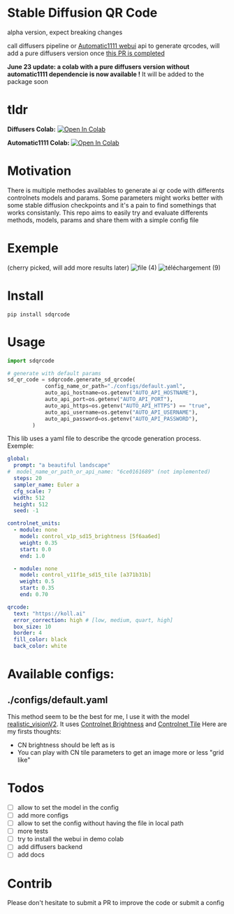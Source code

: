 
# Stable Diffusion QR Code
alpha version, expect breaking changes

call diffusers pipeline or [Automatic1111 webui](https://github.com/AUTOMATIC1111/stable-diffusion-webui) api to generate qrcodes, will add a pure diffusers version once [this PR is completed](https://github.com/huggingface/diffusers/pull/3770)

**June 23 update: a colab with a pure diffusers version without automatic1111 dependencie is now available !** It will be added to the package soon

# tldr
**Diffusers Colab:**  <a target="_blank" href="https://colab.research.google.com/github/koll-ai/stable-difusion-qrcode/blob/master/colabs/diffusers_qrcode_test_multicontrolnet_guidance_start_end.ipynb">
  <img src="https://colab.research.google.com/assets/colab-badge.svg" alt="Open In Colab"/>
</a>

**Automatic1111 Colab:**  <a target="_blank" href="https://colab.research.google.com/github/koll-ai/stable-difusion-qrcode/blob/master/colabs/demo_sdqrcode.ipynb">
  <img src="https://colab.research.google.com/assets/colab-badge.svg" alt="Open In Colab"/>
</a>

# Motivation
There is multiple methodes availables to generate ai qr code with differents controlnets models and params. Some parameters might works better with some stable diffusion checkpoints and it's a pain to find somethings that works consistanly.
This repo aims to easily try and evaluate differents methods, models, params and share them with a simple config file 

# Exemple
(cherry picked, will add more results later)
![file (4)](https://github.com/koll-ai/stable-difusion-qrcode/assets/22277706/435d4a3c-5eca-498e-a8bd-47d2658e6305)
![téléchargement (9)](https://github.com/koll-ai/stable-difusion-qrcode/assets/22277706/a33a7ae9-3842-4290-b5b2-0104f5339323)

# Install
```
pip install sdqrcode
```

# Usage
```python
import sdqrcode

# generate with default params
sd_qr_code = sdqrcode.generate_sd_qrcode(
            config_name_or_path="./configs/default.yaml",
            auto_api_hostname=os.getenv("AUTO_API_HOSTNAME"),
            auto_api_port=os.getenv("AUTO_API_PORT"),
            auto_api_https=os.getenv("AUTO_API_HTTPS") == "true",
            auto_api_username=os.getenv("AUTO_API_USERNAME"),
            auto_api_password=os.getenv("AUTO_API_PASSWORD"),
        )
```

This lib uses a yaml file to describe the qrcode generation process. Exemple:
``` yaml
global:
  prompt: "a beautiful landscape"
#  model_name_or_path_or_api_name: "6ce0161689" (not implemented)
  steps: 20
  sampler_name: Euler a
  cfg_scale: 7
  width: 512
  height: 512
  seed: -1

controlnet_units:
  - module: none
    model: control_v1p_sd15_brightness [5f6aa6ed]
    weight: 0.35
    start: 0.0
    end: 1.0

  - module: none
    model: control_v11f1e_sd15_tile [a371b31b]
    weight: 0.5
    start: 0.35
    end: 0.70

qrcode:
  text: "https://koll.ai"
  error_correction: high # [low, medium, quart, high]
  box_size: 10
  border: 4
  fill_color: black
  back_color: white
  ```

# Available configs:
## ./configs/default.yaml
This method seem to be the best for me, I use it with the model [realistic_visionV2](https://civitai.com/models/4201/realistic-vision-v20).
It uses [Controlnet Brightness](https://huggingface.co/ioclab/control_v1p_sd15_brightness) and [Controlnet Tile](https://huggingface.co/lllyasviel/control_v11f1e_sd15_tile)
Here are my firsts thoughts:
* CN brightness should be left as is
* You can play with CN tile parameters to get an image more or less "grid like"

# Todos
- [ ] allow to set the model in the config
- [ ] add more configs
- [ ] allow to set the config without having the file in local path
- [ ] more tests
- [ ] try to install the webui in demo colab
- [ ] add diffusers backend
- [ ] add docs

# Contrib
Please don't hesitate to submit a PR to improve the code or submit a config

